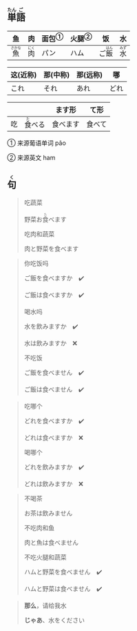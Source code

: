 ## <ruby><rb>単</rb><rt>たん</rt></ruby><ruby><rb>語</rb><rt>ご</rt></ruby>

| 鱼                             | 肉                           | <a>面包</a><sup>①</sup> | <a>火腿</a><sup>②</sup> | 饭                             | 水                           |
| ------------------------------ | ---------------------------- | ----------------------- | ----------------------- | ------------------------------ | ---------------------------- |
| <ruby>魚<rt>さかな</rt></ruby> | <ruby>肉<rt>にく</rt></ruby> | パン                    | ハム                    | ご<ruby>飯<rt>はん</rt></ruby> | <ruby>水<rt>みず</rt></ruby> |

| 这(近称) | 那(中称) | 那(远称) | 哪   |
| ----- | ----- | ----- | --- |
| これ    | それ    | あれ    | どれ  |

|      |                                | ます形   | て形   |
| ---- | ------------------------------ | -------- | ------ |
| 吃   | <ruby>食<rt>た</rt></ruby>べる | 食べます | 食べて |

① 来源葡语单词 pão

② 来源英文 ham

## <ruby><rb>句</rb><rt>く</rt></ruby>

> 吃蔬菜
> 
> 野菜お<ruby><rb>食</rb><rt>た</rt></ruby>べます
> 
> 吃肉和蔬菜
> 
> 肉と野菜を食べます

> 你吃饭吗
>
> ご飯を食べますか　✔️
>
> ご飯は食べますか　✔️
>
> 喝水吗
>
> 水を飲みますか　✔️
>
> 水は飲みますか　❌
>
> 不吃饭
>
> ご飯を食べません　✔️
>
> ご飯は食べません　✔️

> 吃哪个
> 
> どれを食べますか　✔️
> 
> どれは食べますか　❌
> 
> 喝哪个
> 
> どれを飲みますか　✔️
> 
> どれは飲みますか　❌

> 不喝茶
>
> お茶は飲みません
>
> 不吃肉和鱼
>
> 肉と魚は食べません
>
> 不吃火腿和蔬菜
>
> ハムと野菜を食べません　✔️
>
> ハムと野菜は食べません　✔️

> **那么**，请给我水
> 
> **じゃあ**、水をください